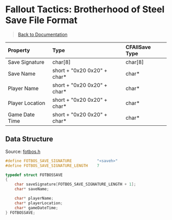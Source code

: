 # Fallout Tactics: Brotherhood of Steel Save File Format

> [Back to Documentation](../DOCS.md)



| Property        | Type                        | CFAllSave Type |
| :-------------- | :-------------------------- | :------------- |
| Save Signature  | char[8]                     | char[8]        |
| Save Name       | short + "0x20 0x20" + char* | char*          |
| Player Name     | short + "0x20 0x20" + char* | char*          |
| Player Location | short + "0x20 0x20" + char* | char*          |
| Game Date Time  | short + "0x20 0x20" + char* | char*          |



## Data Structure

Source: [fotbos.h](../src/fotbos.h)

```c
#define FOTBOS_SAVE_SIGNATURE           "<saveh>"
#define FOTBOS_SAVE_SIGNATURE_LENGTH    7

typedef struct FOTBOSSAVE
{
    char saveSignature[FOTBOS_SAVE_SIGNATURE_LENGTH + 1];
    char* saveName;

    char* playerName;
    char* playerLocation;
    char* gameDateTime;
} FOTBOSSAVE;
```
